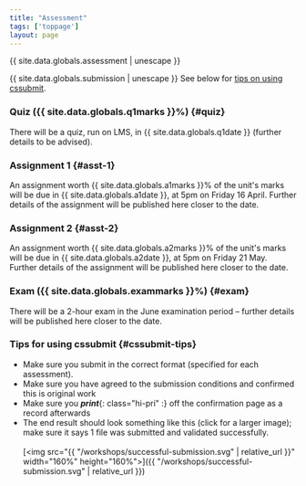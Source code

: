 ```yaml
---
title: "Assessment"
tags: ['toppage']
layout: page
---
```


<style>
.hi-pri {
  color: #053cc9;
}

ul, ol, dl, li p {
  margin: 0 0 0.70em;
}
</style>

{{ site.data.globals.assessment | unescape }}

{{ site.data.globals.submission | unescape }}
See below for [tips on using cssubmit](#cssubmit-tips).

### Quiz ({{ site.data.globals.q1marks }}%) {#quiz}

There will be a quiz, run on LMS, in {{ site.data.globals.q1date }}
(further details to be advised).

### Assignment 1 {#asst-1}

An assignment worth {{ site.data.globals.a1marks }}%
of the unit's marks will be due in {{ site.data.globals.a1date }},
at 5pm on Friday 16 April. Further details of the assignment
will be published here closer to the date.


### Assignment 2 {#asst-2}

An assignment worth {{ site.data.globals.a2marks }}%
of the unit's marks will be due in {{ site.data.globals.a2date }},
at 5pm on Friday 21 May.
Further details of the assignment will be published here closer to the date.


### Exam ({{ site.data.globals.exammarks }}%) {#exam}

There will be a 2-hour exam in the June examination period –
further details will be published here closer to the date.

### Tips for using cssubmit {#cssubmit-tips}

-   Make sure you submit in the correct format (specified
    for each assessment).
-   Make sure you have agreed to the submission conditions
    and confirmed this is original work
-   Make sure you ***print***{: class="hi-pri" :} off the confirmation
    page as a record afterwards
-   The end result should look something like this
    (click for a larger image); make sure it says 1 file was
    submitted and validated successfully.<br><br>
    [<img src="{{ "/workshops/successful-submission.svg" | relative_url }}" width="160%" height="160%">]({{ "/workshops/successful-submission.svg" | relative_url }})

<!--
  vim: tw=72
-->
